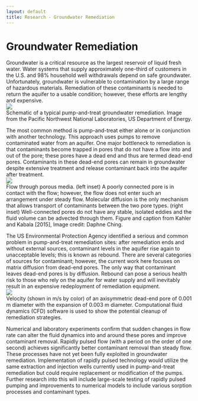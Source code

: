 ```yaml
---
layout: default
title: Research - Groundwater Remediation
---
```

# Groundwater Remediation
Groundwater is a critical resource as the largest reservoir of liquid fresh water.  Water systems that supply approximately one-third of customers in the U.S. and 98% household well withdrawals depend on safe groundwater.  Unfortunately, groundwater is vulnerable to contamination by a large range of hazardous materials.  Remediation of these contaminants is needed to return the aquifer to a usable condition; however, these efforts are lengthy and expensive.  
![](https://2.bp.blogspot.com/-wXS7z5UeTeI/WjrdG5WzStI/AAAAAAAAAYw/df6lRkf8b6oYFRO3ZuZE8edAhBYhRvKkQCLcBGAs/s1600/pumptreat.jpg)  
Schematic of a typical pump-and-treat groundwater remediation.  Image from the Pacific Northwest National Laboratories, US Department of Energy.  

The most common method is pump-and-treat either alone or in conjunction with another technology.  This approach uses pumps to remove contaminated water from an aquifer.  One major bottleneck to remediation is that contaminants become trapped in pores that do not have a flow into and out of the pore; these pores have a dead end and thus are termed dead-end pores.  Contaminants in these dead-end pores can remain in groundwater despite extensive treatment and release contaminant back into the aquifer after treatment.  
![](https://2.bp.blogspot.com/-4tLp7uSTyE4/WjrdEvD_UKI/AAAAAAAAAYs/n6r0GEbKX3Qwh2S298M_cV-lSSfbu1PnQCEwYBhgL/s1600/dead-end_pore.jpg)  
Flow through porous media. (left inset) A poorly connected pore is in contact with the flow; however, the flow does not enter such an arrangement under steady flow.  Molecular diffusion is the only mechanism that allows transport of contaminants between the two pore types.  (right inset) Well-connected pores do not have any stable, isolated eddies and the fluid volume can be advected through them.  Figure and caption from Kahler and Kabala [2015], Image credit: Daphne Ching.  

The US Environmental Protection Agency identified a serious and common problem in pump-and-treat remediation sites: after remediation ends and without external sources, contaminant levels in the aquifer rise  again to unacceptable levels; this is known as rebound.  There are several categories of sources for contaminant; however, the current work here focuses on matrix diffusion from dead-end pores.  The only way that contaminant leaves dead-end pores is by diffusion.  Rebound can pose a serious health risk to those who rely on the aquifer for water supply and will inevitably result in an expensive redeployment of remediation equipment.  
![](https://1.bp.blogspot.com/-l52fTglSx7s/WjrdMP7sfmI/AAAAAAAAAY4/REHjGfWll1k5q8NGAXovjoaC1TAbm2vDgCEwYBhgL/s400/dead-end_pore_3-D_steady.jpg)  
Velocity (shown in m/s by color) of an axisymmetric dead-end pore of 0.001 m diameter with the expansion of 0.003 m diameter.  Computational fluid dynamics (CFD) software is used to show the potential cleanup of remediation strategies.

Numerical and laboratory experiments confirm that sudden changes in flow rate can alter the fluid dynamics into and around these pores and improve contaminant removal.  Rapidly pulsed flow (with a period on the order of one second) achieves significantly better contaminant removal than steady flow.  These processes have not yet been fully exploited in groundwater remediation.  Implementation of rapidly pulsed technology would utilize the same extraction and injection wells currently used in pump-and-treat remediation but could require replacement or modification of the pumps.  Further research into this will include large-scale testing of rapidly pulsed pumping and improvements to numerical models to include various sorption processes and contaminant types.  
